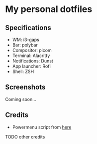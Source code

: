 # My personal dotfiles

## Specifications

- WM: i3-gaps
- Bar: polybar
- Compositor: picom
- Terminal: Alacritty
- Notifications: Dunst
- App launcher: Rofi
- Shell: ZSH

## Screenshots

Coming soon...

## Credits

- Powermenu script from [here](https://github.com/adi1090x/polybar-themes) 

TODO other credits
